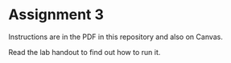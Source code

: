 # Assignment 3

Instructions are in the PDF in this repository and also on Canvas.

Read the lab handout to find out how to run it. 








